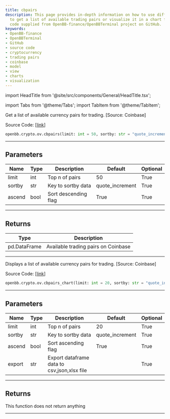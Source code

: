 ```yaml
---
title: cbpairs
description: This page provides in-depth information on how to use different functions
  to get a list of available trading pairs or visualize it in a chart form with source
  code supplied from OpenBB-finance/OpenBBTerminal project on GitHub.
keywords:
- OpenBB-finance
- OpenBBTerminal
- GitHub
- source code
- cryptocurrency
- trading pairs
- coinbase
- model
- view
- charts
- visualization
---
```


import HeadTitle from '@site/src/components/General/HeadTitle.tsx';

<HeadTitle title="cbpairs - Ov - Crypto - Reference | OpenBB SDK Docs" />

import Tabs from '@theme/Tabs';
import TabItem from '@theme/TabItem';

<Tabs>
<TabItem value="model" label="Model" default>

Get a list of available currency pairs for trading. [Source: Coinbase]

Source Code: [[link](https://github.com/OpenBB-finance/OpenBBTerminal/tree/main/openbb_terminal/cryptocurrency/overview/coinbase_model.py#L24)]

```python
openbb.crypto.ov.cbpairs(limit: int = 50, sortby: str = "quote_increment", ascend: bool = True)
```

---

## Parameters

| Name | Type | Description | Default | Optional |
| ---- | ---- | ----------- | ------- | -------- |
| limit | int | Top n of pairs | 50 | True |
| sortby | str | Key to sortby data | quote_increment | True |
| ascend | bool | Sort descending flag | True | True |


---

## Returns

| Type | Description |
| ---- | ----------- |
| pd.DataFrame | Available trading pairs on Coinbase |
---

</TabItem>
<TabItem value="view" label="Chart">

Displays a list of available currency pairs for trading. [Source: Coinbase]

Source Code: [[link](https://github.com/OpenBB-finance/OpenBBTerminal/tree/main/openbb_terminal/cryptocurrency/overview/coinbase_view.py#L19)]

```python
openbb.crypto.ov.cbpairs_chart(limit: int = 20, sortby: str = "quote_increment", ascend: bool = True, export: str = "")
```

---

## Parameters

| Name | Type | Description | Default | Optional |
| ---- | ---- | ----------- | ------- | -------- |
| limit | int | Top n of pairs | 20 | True |
| sortby | str | Key to sortby data | quote_increment | True |
| ascend | bool | Sort ascending flag | True | True |
| export | str | Export dataframe data to csv,json,xlsx file |  | True |


---

## Returns

This function does not return anything

---

</TabItem>
</Tabs>
